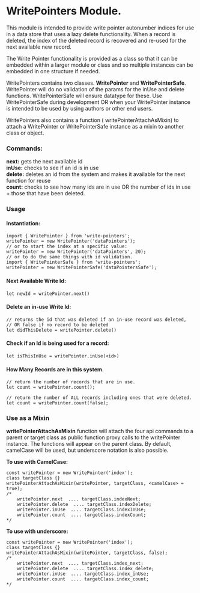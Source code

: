 # WritePointers Module.
This module is intended to provide write pointer autonumber indices for use in a data store that uses a lazy delete functionality.
When a record is deleted, the index of the deleted record is recovered and re-used for the next available new record.

The Write Pointer functionality is provided as a class so that it can be embedded within a larger module or class and so multiple instances can be embedded in one structure if needed.

WritePointers contains two classes.  **WritePointer** and **WritePointerSafe**.  WritePointer will do no validation of the params for the inUse and delete functions.  WritePointerSafe will ensure datatype for these.  Use WritePointerSafe during development OR when your WritePointer instance is intended to be used by using authors or other end users.

WritePointers also contains a function ( writePointerAttachAsMixin) to attach a WritePointer or WritePointerSafe instance as a mixin to another class or object.

### Commands: 
**next:** gets the next available id  
**inUse:** checks to see if an id is in use   
**delete:** deletes an id from the system and makes it available for the next function for reuse  
**count:** checks to see how many ids are in use OR the number of ids in use + those that have been deleted.

### Usage 

#### Instantiation: 
``` 
import { WritePointer } from 'write-pointers';
writePointer = new WritePointer('dataPointers');
// or to start the index at a specific value: 
writePointer = new WritePointer('dataPointers', 20);
// or to do the same things with id validation.
import { WritePointerSafe } from 'write-pointers';
writePointer = new WritePointerSafe('dataPointersSafe');
```

#### Next Available Write Id: 
``` let newId = writePointer.next() ```

#### Delete an in-use Write Id: 
``` 
// returns the id that was deleted if an in-use record was deleted, 
// OR false if no record to be deleted 
let didThisDelete = writePointer.delete() 
```

#### Check if an Id is being used for a record: 
``` 
let isThisInUse = writePointer.inUse(<id>)
```
#### How Many Records are in this system.
``` 
// return the number of records that are in use.
let count = writePointer.count();

// return the number of ALL records including ones that were deleted.
let count = writePointer.count(false);
```

### Use as a Mixin
**writePointerAttachAsMixin** function will attach the four api commands to a parent or target class as public function proxy calls to the writePointer instance.  The functions will appear on the parent class.  By default, camelCase will be used, but underscore notation is also possible.

**To use with CamelCase:**

```
const writePointer = new WritePointer('index');
class targetClass {}
writePointerAttachAsMixin(writePointer, targetClass, <camelCase> = true);
/* 
	writePointer.next  .... targetClass.indexNext;
	writePointer.delete  .... targetClass.indexDelete;
	writePointer.inUse  .... targetClass.indexInUse;
	writePointer.count  .... targetClass.indexCount;
*/
```

**To use with underscore:**

```
const writePointer = new WritePointer('index');
class targetClass {}
writePointerAttachAsMixin(writePointer, targetClass, false);
/* 
	writePointer.next  .... targetClass.index_next;
	writePointer.delete  .... targetClass.index_delete;
	writePointer.inUse  .... targetClass.index_inUse;
	writePointer.count  .... targetClass.index_count;
*/
```



